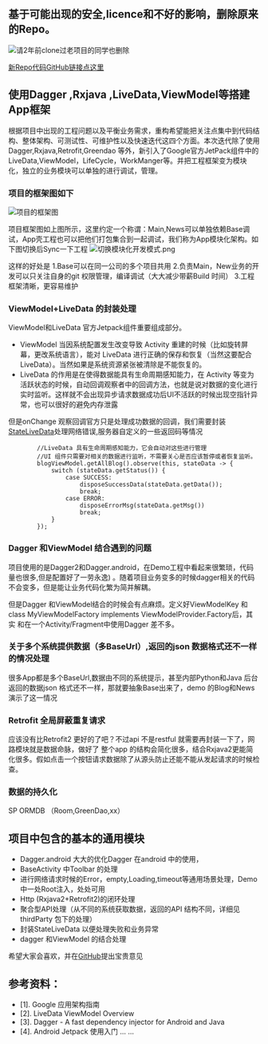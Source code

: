 ## 基于可能出现的安全,licence和不好的影响，删除原来的Repo。

![请2年前clone过老项目的同学也删除](https://upload-images.jianshu.io/upload_images/2376786-f20e3d508f535fde.png?imageMogr2/auto-orient/strip%7CimageView2/2/w/1024)

[新Repo代码GitHub链接点这里](https://github.com/AnyLifeZLB/MVP-Dagger2-Rxjava2)

## 使用Dagger ,Rxjava ,LiveData,ViewModel等搭建App框架

根据项目中出现的工程问题以及平衡业务需求，重构希望能把关注点集中到代码结构、整体架构、可测试性、可维护性以及快速迭代这四个方面。本次迭代除了使用Dagger,Rxjava,Retrofit,Greendao 等外，新引入了Google官方JetPack组件中的LiveData,ViewModel，LifeCycle，WorkManger等。并把工程框架变为模块化，独立的业务模块可以单独的进行调试，管理。

 ### 项目的框架图如下
  
![项目的框架图](https://upload-images.jianshu.io/upload_images/2376786-012ea22c70e01dc6.png?imageMogr2/auto-orient/strip%7CimageView2/2/w/555)

项目框架图如上图所示，这里约定一个称谓：Main,News可以单独依赖Base调试，App壳工程也可以把他们打包集合到一起调试，我们称为App模块化架构。如下图切换后Sync一下工程
![切换模块化开发模式.png](https://upload-images.jianshu.io/upload_images/2376786-9545b108bb8ada6f.png?imageMogr2/auto-orient/strip%7CimageView2/2/w/567)

这样的好处是
1.Base可以在同一公司的多个项目共用 
2.负责Main，New业务的开发可以只关注自身的git 权限管理，编译调试（大大减少带薪Build 时间）
3.工程框架清晰，更容易维护

### ViewModel+LiveData 的封装处理

ViewModel和LiveData 官方Jetpack组件重要组成部分。
- ViewModel 当因系统配置发生改变导致 Activity 重建的时候（比如旋转屏幕，更改系统语言），能对 LiveData 进行正确的保存和恢复（当然这要配合 LiveData）。当然如果是系统资源紧张被清除是不能恢复的。
- LiveData 的作用是在使得数据能具有生命周期感知能力，在 Activity 等变为活跃状态的时候，自动回调观察者中的回调方法，也就是说对数据的变化进行实时监听。这样就不会出现异步请求数据成功后UI不活跃的时候出现空指针异常，也可以很好的避免内存泄露

但是onChange 观察回调官方只是处理成功数据的回调，我们需要封装[StateLiveData](https://github.com/AnyLifeZLB/MVP-Dagger2-Rxjava2/blob/master/baselib/src/main/java/com/zlb/statelivedata/StateLiveData.java)处理网络错误,服务器自定义的一些返回码等情况
```
        //LiveData 具有生命周期感知能力，它会自动对这些进行管理
        //UI 组件只需要对相关的数据进行监听，不需要关心是否应该暂停或者恢复监听。 
        blogViewModel.getAllBlog().observe(this, stateData -> {
            switch (stateData.getStatus()) {
                case SUCCESS:
                    disposeSuccessData(stateData.getData());
                    break;
                case ERROR:
                    disposeErrorMsg(stateData.getMsg())
                    break;
            }
        });
```

### Dagger 和ViewModel 结合遇到的问题

项目使用的是Dagger2和Dagger.android，在Demo工程中看起来很繁琐，代码量也很多,但是配置好了一劳永逸) 。随着项目业务变多的时候dagger相关的代码不会变多，但是能让业务代码化繁为简并解耦。

但是Dagger 和ViewModel结合的时候会有点麻烦。定义好ViewModelKey 和 class MyViewModelFactory implements ViewModelProvider.Factory后，其实 和在一个Activity/Fragment中使用Dagger 差不多。

### 关于多个系统提供数据（多BaseUrl）,返回的json 数据格式还不一样的情况处理
很多App都是多个BaseUrl,数据由不同的系统提示，甚至内部Python和Java 后台返回的数据json 格式还不一样，那就要抽象Base出来了，demo 的Blog和News 演示了这一情况

### Retrofit 全局屏蔽重复请求

应该没有比Retrofit2 更好的了吧？不过api 不是restful 就需要再封装一下了，网路模块就是数据命脉，做好了
整个app 的结构会简化很多，结合Rxjava2更能简化很多。假如点击一个按钮请求数据除了从源头防止还能不能从发起请求的时候检查。

### 数据的持久化
   SP 
   ORMDB （Room,GreenDao,xx）


## 项目中包含的基本的通用模块
- Dagger.android 大大的优化Dagger 在android 中的使用，
- BaseActivity 中Toolbar 的处理
- 进行网络请求时候的Error，empty,Loading,timeout等通用场景处理，Demo中一处Root注入，处处可用
- Http (Rxjava2+Retrofit2)的闭环处理
- 聚合型API处理（从不同的系统获取数据，返回的API 结构不同，详细见thirdParty 包下的处理）
- 封装StateLiveData 以便处理失败和业务异常
- dagger 和ViewModel 的结合处理

希望大家会喜欢，并在[GitHub](https://github.com/AnyLifeZLB/MVP-Dagger2-Rxjava2)提出宝贵意见

## 参考资料：

- [1]. Google 应用架构指南
- [2]. LiveData ViewModel Overview
- [3]. Dagger - A fast dependency injector for Android and Java
- [4]. Android Jetpack 使用入门
... ...






